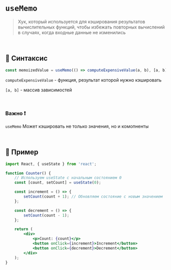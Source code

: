 # `useMemo`
> Хук, который используется для кэширования результатов вычислительных функций, чтобы избежать повторных вычислений в случаях, когда входные данные не изменились

<br>

## 🚩 Синтаксис
```jsx
const memoizedValue = useMemo(() => computeExpensiveValue(a, b), [a, b]);
```
`computeExpensiveValue` - функция, результат которой нужно кэшировать

`[a, b]` - массив зависимостей


<br>

### Важно ❗

`useMemo` Может кэшировать не только значения, но и комопненты

<br>

## 🚩 Пример
```jsx
import React, { useState } from 'react';

function Counter() {
    // Используем useState с начальным состоянием 0
    const [count, setCount] = useState(0);

    const increment = () => {
        setCount(count + 1); // Обновляем состояние с новым значением
    };

    const decrement = () => {
        setCount(count - 1);
    };

    return (
        <div>
            <p>Count: {count}</p>
            <button onClick={increment}>Increment</button>
            <button onClick={decrement}>Decrement</button>
        </div>
    );
}

```
